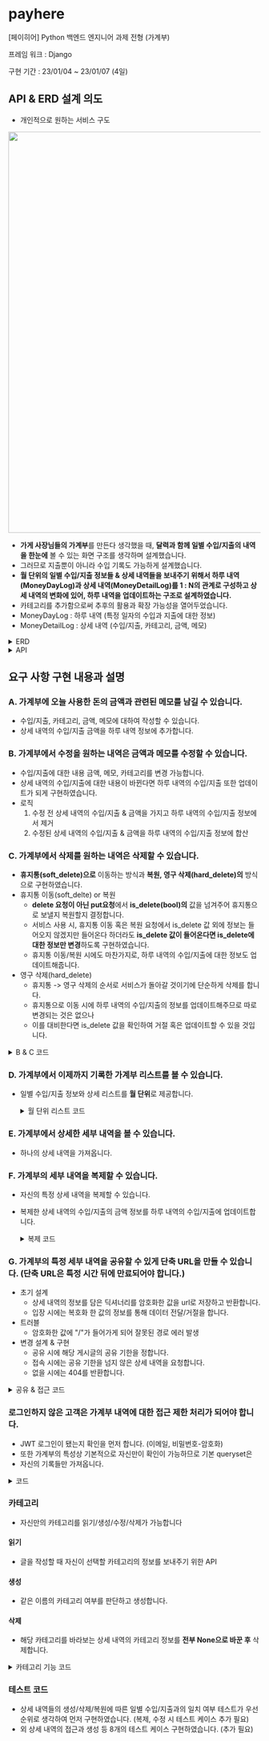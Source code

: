 # payhere
[페이히어] Python 백엔드 엔지니어 과제 전형 (가계부)

프레임 워크 : Django

구현 기간 : 23/01/04 ~ 23/01/07 (4일)

## API & ERD 설계 의도
- 개인적으로 원하는 서비스 구도
<img src="https://user-images.githubusercontent.com/78214692/211133202-02b280ea-209b-4845-adaf-3b8e7773a04e.png" width=800px>

- **가게 사장님들의 가계부**를 만든다 생각했을 때, **달력과 함께 일별 수입/지출의 내역을 한눈에** 볼 수 있는 화면 구조를 생각하며 설계했습니다.
- 그러므로 지출뿐이 아니라 수입 기록도 가능하게 설계했습니다.
- **월 단위의 일별 수입/지출 정보들 & 상세 내역들을 보내주기 위해서 하루 내역(MoneyDayLog)과 상세 내역(MoneyDetailLog)를 1 : N의 관계로 구성하고 상세 내역의 변화에 있어, 하루 내역을 업데이트하는 구조로 설계하였습니다.**
- 카테고리를 추가함으로써 추후의 활용과 확장 가능성을 열어두었습니다.
- MoneyDayLog : 하루 내역 (특정 일자의 수입과 지출에 대한 정보)
- MoneyDetailLog : 상세 내역 (수입/지출, 카테고리, 금액, 메모)

<details>
<summary>ERD</summary>
<div markdown="1">


<img src="https://user-images.githubusercontent.com/78214692/211133965-a71c9301-20f0-424b-aef3-f2c4723bb4f3.png" width=800px>


</div>
</details>

<details>
<summary>API</summary>
<div markdown="1">

<br>

|Action| Method| URL|
|-----|----|----|
|회원가입| POST| /users/
|로그인| POST| /users/signin/
|로그 리스트| GET| /moneylogs/?date=
|로그 기록 작성| POST| /moneylogs/
|로그 상세| GET| /moneylogs/<int: pk>/
|로그 수정, 삭제, 복원| PUT| /moneylogs/<int: pk>/
|로그 영구 삭제| DELETE| /moneylogs/<int: pk>/
|공유 로그 접속| GET| /moneylogs/<int: pk>/share/
|로그 공유| POST| /moneylogs/<int: pk>/share/
|카테고리 리스트| GET| /moneylogs/category/
|카테고리 생성| POST| /moneylogs/category/
|카테고리 상세| GET| /moneylogs/category/<int: pk>/
|카테고리 수정| PUT| /moneylogs/category/<int: pk>/
|카테고리 삭제| DELETE| /moneylogs/category/<int: pk>/
<br>

</div>
</details>


## 요구 사항 구현 내용과 설명

### A. 가계부에 오늘 사용한 돈의 금액과 관련된 메모를 남길 수 있습니다.
- 수입/지출, 카테고리, 금액, 메모에 대하여 작성할 수 있습니다.
- 상세 내역의 수입/지출 금액을 하루 내역 정보에 추가합니다.

### B. 가계부에서 수정을 원하는 내역은 금액과 메모를 수정할 수 있습니다.
- 수입/지출에 대한 내용 금액, 메모, 카테고리를 변경 가능합니다.
- 상세 내역의 수입/지출에 대한 내용이 바뀐다면 하루 내역의 수입/지출 또한 업데이트가 되게 구현하였습니다.
- 로직
    1. 수정 전 상세 내역의 수입/지출 & 금액을 가지고 하루 내역의 수입/지출 정보에서 제거
    2. 수정된 상세 내역의 수입/지출 & 금액을 하루 내역의 수입/지출 정보에 합산
    
### C. 가계부에서 삭제를 원하는 내역은 삭제할 수 있습니다.
- **휴지통(soft_delete)으로** 이동하는 방식과 **복원, 영구 삭제(hard_delete)의** 방식으로 구현하였습니다.
- 휴지통 이동(soft_delte) or 복원
    - **delete 요청이 아닌 put요청**에서 **is_delete(bool)의** 값을 넘겨주어 휴지통으로 보낼지 복원할지 결정합니다.
    - 서비스 사용 시, 휴지통 이동 혹은 복원 요청에서 is_delete 값 외에 정보는 들어오지 않겠지만 들어온다 하더라도 **is_delete 값이 들어온다면 is_delete에 대한 정보만 변경**하도록 구현하였습니다.
    - 휴지통 이동/복원 시에도 마찬가지로, 하루 내역의 수입/지출에 대한 정보도 업데이트해줍니다.
- 영구 삭제(hard_delete)
    - 휴지통 -> 영구 삭제의 순서로 서비스가 돌아갈 것이기에 단순하게 삭제를 합니다.
    - 휴지통으로 이동 시에 하루 내역의 수입/지출의 정보를 업데이트해주므로 따로 변경되는 것은 없으나
    - 이를 대비한다면 is_delete 값을 확인하여 거절 혹은 업데이트할 수 있을 것입니다.
<details>
<summary>B & C 코드</summary>
<div markdown="1">

```python
def perform_update(self, serializer):
  """
  되돌렸던 수입/지출의 값에 새로 들어온 금액을 업데이트 해줍니다.
  """
  with transaction.atomic():
      instance = serializer.save()
      self.add_income_expense(instance)
      instance.day_log.save()
      
def update(self, request, *args, **kwargs):
  """
  put request 요청에서 is_delete 값의 포함 여부에 따라
  soft_delete|복원과 partial_update로 나뉩니다.(soft_delete 우선순위)
  soft-delete : is_delete 값이 True라면 삭제이고 False라면 복원입니다.
              그에 따라 일별 총 수입/지출의 값을 바꿔줍니다.
  update : 이전 상세 기록의 수입/지출을 참조하여 일별 수입/지출을 되돌린 후 업데이트된 값으로 대체합니다.
              이후 상세 기록의 값을 업데이트해줍니다.
  """
  partial = kwargs.pop('partial', False)
  instance = self.get_object()
  serializer = self.get_serializer(instance, data=request.data, partial=partial)
  serializer.is_valid(raise_exception=True)
  is_delete = serializer.validated_data.get('is_delete', '')

  if is_delete != '' and instance.is_delete != is_delete:
      if is_delete:
          data = '휴지통 이동'
          self.sub_income_expense(instance)
      else:
          data = MoneyDetailLogSerializer(instance).data
          self.add_income_expense(instance)
      instance.is_delete = is_delete

      with transaction.atomic():
          instance.save()
          instance.day_log.save()
      return Response(data, status=status.HTTP_200_OK)


  self.sub_income_expense(instance) # 업데이트를 위한 되돌림
  self.perform_update(serializer)

  if getattr(instance, '_prefetched_objects_cache', None):
      instance._prefetched_objects_cache = {}
  return Response(serializer.data)
```

</div>
</details>
  
### D. 가계부에서 이제까지 기록한 가계부 리스트를 볼 수 있습니다.
- 일별 수입/지출 정보와 상세 리스트를 **월 단위**로 제공합니다.
  <details>
  <summary>월 단위 리스트 코드</summary>
  <div markdown="1">

  ```python
  def list(self, request, *args, **kwargs):
      """월별로 데이터를 제공합니다. 데이터를 제공합니다.

      query_string에는 date가 들어오며 default 값으로는 오늘 날짜입니다. (ex. 2022-02-11)
      money_day_logs : 이번 달의 각 일별 수입/지출 리스트
      money_detail_logs : 이번 달의 전체 로그 리스트
      """
      user = request.user
      today = datetime.today().date()
      date = request.query_params.get('date', str(today))

      start_date_time, end_date_time = get_date_range(date)

      day_q = Q(date__gte=start_date_time.date()) & Q(date__lte=end_date_time.date()) & Q(user_id=user.id)
      detail_q = Q(day_log__date__gte=start_date_time.date()) & Q(day_log__date__lte=end_date_time.date()) \
                & Q(user_id=user.id) & Q(is_delete=False)

      money_day_logs = MoneyDayLog.objects.select_related('user').filter(day_q).order_by('date')
      money_detail_logs = MoneyDetailLog.objects.select_related('user', 'day_log', 'day_log__user')\
                      .filter(detail_q).annotate(date=F("day_log__date")).order_by('date', '-updated_at')
      queryset = {
          'money_day_logs' : money_day_logs,
          'money_detail_logs' : money_detail_logs
      }

      serializer = self.get_serializer(queryset)
      return Response(serializer.data)
  ```

  </div>
  </details>
### E. 가계부에서 상세한 세부 내역을 볼 수 있습니다.
- 하나의 상세 내역을 가져옵니다.

### F. 가계부의 세부 내역을 복제할 수 있습니다.
- 자신의 특정 상세 내역을 복제할 수 있습니다.
- 복제한 상세 내역의 수입/지출의 금액 정보를 하루 내역의 수입/지출에 업데이트합니다.
  <details>
  <summary>복제  코드</summary>
  <div markdown="1">

  ```python
  @action(detail=True, methods=['post'])
  def copy_log(self, request, pk=None):
      """로그를 복사하는 메서드
      """
      instance = self.get_object()
      instance.pk = None
      self.add_income_expense(instance)

      with transaction.atomic():
          instance.save()
          instance.day_log.save()
      return Response(status=status.HTTP_200_OK)
  ```

  </div>
  </details>

### G. 가계부의 특정 세부 내역을 공유할 수 있게 단축 URL을 만들 수 있습니다. (단축 URL은 특정 시간 뒤에 만료되어야 합니다.)
- 초기 설계
    - 상세 내역의 정보를 담은 딕셔너리를 암호화한 값을 url로 저장하고 반환합니다.
    - 입장 시에는 복호화 한 값의 정보를 통해 데이터 전달/거절을 합니다.
- 트러블
    - 암호화한 값에 "/"가 들어가게 되어 잘못된 경로 에러 발생
- 변경 설계 & 구현
    - 공유 시에 해당 게시글의 공유 기한을 정합니다.
    - 접속 시에는 공유 기한을 넘지 않은 상세 내역을 요청합니다.
    - 없을 시에는 404를 반환합니다.

<!-- - 변경될 내용
    - 다른 암호화&복호화 라이브러리를 찾아서 초기 설계대로 구현할 예정
    - 그렇게 되면 기존 /moneylogs/<int: pk>/share/ 에서 2개의 request methods를 처리하였는데 나뉘게 될 것으로 예상됩니다. -->

<details>
<summary>공유 & 접근 코드</summary>
<div markdown="1">

```python
@action(detail=True, methods=['post'])
def make_link(self, request, pk=None):
    """금전 로그 공유 url설정 메서드
    """
    share_limit = datetime.now() + relativedelta(hours=24)
    instance = self.get_object()
    instance.share_limit = share_limit
    instance.save()
    return Response(status=status.HTTP_200_OK)

@action(detail=True, methods=['get'])
def enter_link(self, request, pk=None):
    """공유된 로그의 정보 제공 메서드
    """
    instance = get_object_or_404(MoneyDetailLog, pk=pk, share_limit__gte=datetime.now())
    serializer = MoneyDetailLogSerializer(instance)
    return Response(serializer.data, status=status.HTTP_200_OK)
```

</div>
</details>
  
### 로그인하지 않은 고객은 가계부 내역에 대한 접근 제한 처리가 되어야 합니다.
- JWT 로그인이 됐는지 확인을 먼저 합니다. (이메일, 비밀번호-암호화)
- 또한 가계부의 특성상 기본적으로 자신만이 확인이 가능하므로 기본 queryset은
- 자신의 기록들만 가져옵니다.

<details>
<summary>코드</summary>
<div markdown="1">

```python
def get_queryset(self):
    """base가 되는 queryset

    현재 로그인한 유저의 MoneyDetailLog를 가져옵니다.
    """
    user_id = self.request.user.id
    return MoneyDetailLog.objects.filter(user_id=user_id)
```

</div>
</details>

### 카테고리
- 자신만의 카테고리를 읽기/생성/수정/삭제가 가능합니다

#### 읽기
- 글을 작성할 때 자신이 선택할 카테고리의 정보를 보내주기 위한 API

#### 생성
- 같은 이름의 카테고리 여부를 판단하고 생성합니다.

#### 삭제
- 해당 카테고리를 바라보는 상세 내역의 카테고리 정보를 **전부 None으로 바꾼 후** 삭제합니다.

<details>
<summary>카테고리 기능 코드</summary>
<div markdown="1">

```python
class CategoryModelViewSet(ModelViewSet):
    serializer_class = MoneyCategorySerializer
    permission_classes = [permissions.IsAuthenticated,]

    def get_queryset(self):
        """base가 되는 queryset

        현재 로그인한 유저의 MoneyCategory를 가져옵니다.
        """
        user_id = self.request.user.id
        return MoneyCategory.objects.filter(user_id=user_id)
    
    def create(self, request, *args, **kwargs):
        """
        카테고리 생성 메서드 (중복 방지)
        """
        name = request.data.get('name', '')
        user = self.request.user
        if MoneyCategory.objects.filter(user=user, name=name).exists():
            return Response({"message" : "이미 존재하는 카테고리입니다."},status=status.HTTP_409_CONFLICT)
        return super().create(request, *args, **kwargs)
    
    def perform_create(self, serializer):
        user = self.request.user
        serializer.save(user=user)

    def destroy(self, request, *args, **kwargs):
        """
        해당 카테고리를 참조하는 MoneyDetailLog들의 카테고리를 없애고
        카테고리를 지웁니다.
        """
        instance = self.get_object()
        instance.detail_logs.update(category=None)
        self.perform_destroy(instance)
        return Response(status=status.HTTP_204_NO_CONTENT)
```

</div>
</details>


### 테스트 코드
- 상세 내역들의 생성/삭제/복원에 따른 일별 수입/지출과의 일치 여부 테스트가 우선순위로 생각하여 먼저 구현하였습니다. (복제, 수정 시 테스트 케이스 추가 필요)
- 외 상세 내역의 접근과 생성 등 8개의 테스트 케이스 구현하였습니다. (추가 필요)
